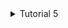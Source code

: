 <details>
<summary>Tutorial 5</summary>
  
**Hasil Jmeter test plans**
1. HTTP REQUEST /all-student
  ![image](https://github.com/shirinzarqaa/exercise-profiling/assets/110030938/8b49bcae-b627-48f4-98da-61140975ab3b)

2. HTTP REQUEST /all-student-name
  ![image](https://github.com/shirinzarqaa/exercise-profiling/assets/110030938/034380ad-9580-40b6-80d1-a719deb69ac2)

3. HTTP REQUEST /highest-gpa
  ![image](https://github.com/shirinzarqaa/exercise-profiling/assets/110030938/55207699-cdfa-4953-a3fe-c0949db61be5)

**Hasil Jmeter test plans dengan CLI**
  1. HTTP REQUEST /all-student
    ![image](https://github.com/shirinzarqaa/exercise-profiling/assets/110030938/d94a793f-ffe4-44d5-adc3-d413d27b94dd)

  2. HTTP REQUEST /all-student-name
    ![image](https://github.com/shirinzarqaa/exercise-profiling/assets/110030938/b36e9453-9c10-4cfe-bb54-3e5e996023a7)

  3. HTTP REQUEST /highest-gpa
     ![image](https://github.com/shirinzarqaa/exercise-profiling/assets/110030938/c3e6e86a-4fbf-4dea-bf7a-b4e7136c2b68)

**Profiling & Optimization**
- **sebelum optimisasi**
  ![image](https://github.com/shirinzarqaa/exercise-profiling/assets/110030938/54afdb47-a376-4856-87a3-2e4e540b52ab)
  ![image](https://github.com/shirinzarqaa/exercise-profiling/assets/110030938/5ec971bf-961b-42d0-aa94-99435eeb91cd)
  ![image](https://github.com/shirinzarqaa/exercise-profiling/assets/110030938/eaee4da4-18fe-4ef8-a937-c687208541db)

  
- **setelah optimisasi dengan profiling**
  ![image](https://github.com/shirinzarqaa/exercise-profiling/assets/110030938/5b9fdc48-f1db-423d-a741-cd929cbaa71a)
  ![image](https://github.com/shirinzarqaa/exercise-profiling/assets/110030938/e7ae8c68-59bf-45ab-a8ef-75f9db6ac336)
  ![image](https://github.com/shirinzarqaa/exercise-profiling/assets/110030938/56438b8a-4678-424c-a411-91e773e6ce9c)
- **setelah optimisasi dengan Jmeter**
  ![image](https://github.com/shirinzarqaa/exercise-profiling/assets/110030938/f6da47b4-51ea-4fbe-8a1e-1bb88c71fd3e)
  ![image](https://github.com/shirinzarqaa/exercise-profiling/assets/110030938/f4792667-38e2-482f-9fbe-83bdf8ae20e5)
  ![image](https://github.com/shirinzarqaa/exercise-profiling/assets/110030938/8c605b62-65f9-4c8c-ade3-2d22520b64d7)

berdasarkan screenshoot diatas proses optimasi sudah menghasilkan peningkatan yang signifikan dalam waktu eksekusi endpoint baik pada JMeter maupun profiling telah menunjukkan waktu yang significant berkurang.

**Reflection**
1. What is the difference between the approach of performance testing with JMeter and profiling with IntelliJ Profiler in the context of optimizing application performance?
  - JMeter digunakan untuk mengevaluasi kinerja aplikasi melalui simulasi beban kerja yang tinggi pada aplikasi.
  - Intellij profiler digunakan untuk mengidentifikasikan bagian pada aplikasi yang menyebabkan penurunan kinerja suatu aplikasi.
2. How does the profiling process help you in identifying and understanding the weak points in your application?
  - proses profiling sangat berguna untuk mengidentifikasikan bagian pada aplikasi yang menyebabkan penurunan kinerja suatu aplikasi. Hal tersebut karena profiler mengumpulkan data dan melakukan analisis terhadap bagian yang menyebabkan penurunan kinerja. Informasi yang saya peroleh bermacam-macam mulai dari CPU usage, memory allocation,garbage collection activity hingga thread concurrency. 
3. Do you think IntelliJ Profiler is effective in assisting you to analyze and identify bottlenecks in your application code?
  - Ya, Profiler Intellij sudah efektif dalam membantu menganalisis dan mengidentifikasikan bottlenecks dalam kode aplikasi. Hal tersebut memudahkan karena fitur yang tersedia mulai dari Method List yang berisi informasi waktu eksekusi, perubahan Diff execution time jika mengoptimisasi suatu method.Sehingga kita bisa melihat secara otomatis persentase peningkatan yang diperoleh.
4. What are the main challenges you face when conducting performance testing and profiling, and how do you overcome these challenges?
  - Main challenges saya yaitu pada saat melakukan refactoring pada bottleneck agar performa aplikasi dapat lebih ditingkatkan. cara saya mengatasi tantangan trsebut dengan memahami kerja kode sebelum me refactor.
5. What are the main benefits you gain from using IntelliJ Profiler for profiling your application code?
  - salah satu manfaatnya yaitu Intellij profiler memungkinkan mengidentifikasi masalah dengan lebih efisien dan terintegrasi dengan baik karena tidak memerlukan aplikasi atau sistem tambahan untuk mengidentifikasinya.
6. How do you handle situations where the results from profiling with Inte	lliJ Profiler are not entirely consistent with findings from performance testing using JMeter?
 - inkonsisten belum saya temukan pada saat menggunakan Jmeter dan profiling dengan intellij. Namun, untuk mengantisipasi hal tersebut jika terjadi langkah pertama yang akan saya gunakan yaitu memeriksa kembali metode pengujian dan skenario yang digunakan oleh alat tersebut dan membandingkan metrik yang diukur oleh kedua alat tersebut agar dapat mengidentifikasi perbedaan ruang lingkup yg digunakan.
7. What strategies do you implement in optimizing application code after analyzing results from performance testing and profiling? How do you ensure the changes you make do not affect the application's functionality?
   Setelah menganalisis hasil dari pengujian kinerja dari Jmeter maupun profiling intellij, langkah-langkah optimalisasi dengan mengidentifikasi penyebab masalah performance testing yang lemah dan melakukan perbaikan algoritma. Setelah implementasi perubahan, verifikasi fungsionalitas aplikasi dengan pengujian regresi dan pemantauan kinerja, serta pastikan bahwa perubahan tersebut memberikan peningkatan yang diinginkan tanpa memengaruhi fungsionalitas aplikasi.




</details>

